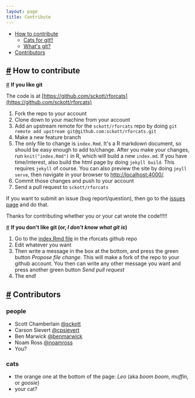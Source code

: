 ```yaml
---
layout: page
title: Contribute
---
```


* [How to contribute](#howcontrib)
    * [Cats for git!!](#git)
    * [What's git?](#nogit)
* [Contributors](#contributors)

## <a href="#howcontrib" name="howcontrib"/>#</a> How to contribute

<a href="#git" name="git"/>#</a> __If you like git__

The code is at [https://github.com/sckott/rforcats](https://github.com/sckott/rforcats)

1. Fork the repo to your account
2. Clone down to your machine from your account
3. Add an upstream remote for the `sckott/rforcats` repo by doing `git remote add upstream git@github.com:sckott/rforcats.git`
4. Make a new feature branch
5. The only file to change is `index.Rmd`. It's a R markdown document, so should be easy enough to add to/change. After you make your changes, run `knit("index.Rmd")` in R, which will build a new `index.md`. If you have time/interest, also build the html page by doing `jekyll build`. This requires `jekyll` of course. You can also preview the site by doing `jeyll serve`, then navigate in your browser to [http://localhost:4000/](http://localhost:4000/).  
6. Commit those changes and push to your account
7. Send a pull request to `sckott/rforcats`

If you want to submit an issue (bug report/question), then go to the [issues page](https://github.com/sckott/rforcats/issues?state=open) and do that.

Thanks for contributing whether you or your cat wrote the code!!!!!

<a href="#nogit" name="nogit"/>#</a> __If you don't like git (or, _I don't know what git is_)__

1. Go to the [index.Rmd file](https://github.com/sckott/rforcats/blob/gh-pages/index.Rmd) in the rforcats github repo
2. Edit whatever you want
3. Then write a message in the box at the bottom, and press the green button _Propose file change_. This will make a fork of the repo to your github account. You then can write any other message you want and press another green button _Send pull request_
4. The end!

## <a href="#contributors" name="contributors"/>#</a> Contributors

### people

* Scott Chamberlain [@sckott](https://github.com/sckott)
* Carson Sievert [@cpsievert](https://github.com/cpsievert)
* Ben Marwick [@benmarwick](https://github.com/benmarwick)
* Noam Ross [@noamross](https://github.com/noamross)
* You?

### cats

* the orange one at the bottom of the page: _Leo_ (aka _boom boom_, _muffin_, or _goosie_)
* your cat?
